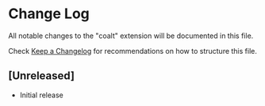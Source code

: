 # Change Log

All notable changes to the "coalt" extension will be documented in this file.

Check [Keep a Changelog](http://keepachangelog.com/) for recommendations on how to structure this file.

## [Unreleased]

- Initial release
